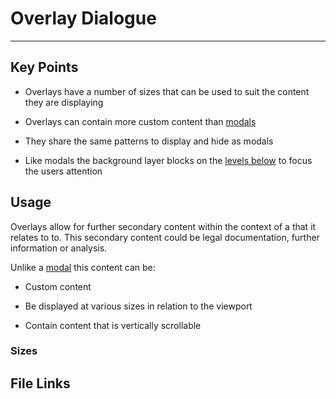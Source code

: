 
# Overlay Dialogue

---

## Key Points

- Overlays have a number of sizes that can be used to suit the content they are displaying

- Overlays can contain more custom content than [modals]()

- They share the same patterns to display and hide as modals

- Like modals the background layer blocks on the [levels below]() to focus the users attention

## Usage

Overlays allow for further secondary content within the context of a that it relates to to. This secondary content could be legal documentation, further information or analysis.

Unlike a [modal]() this content can be:

- Custom content

- Be displayed at various sizes in relation to the viewport

- Contain content that is vertically scrollable

### Sizes

## File Links